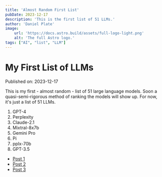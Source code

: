```yaml
---
title: 'Almost Random First List'
pubDate: 2023-12-17
description: 'This is the first list of 51 LLMs.'
author: 'Daniel Plate'
image:
    url: 'https://docs.astro.build/assets/full-logo-light.png'
    alt: 'The full Astro logo.'
tags: ["AI", "list", "LLM"]
---
```

# My First List of LLMs

Published on: 2023-12-17

This is my first - almost random - list of 51 large language models. Soon a quasi-semi-rigorous method of ranking the models will show up. For now, it's just a list of 51 LLMs.

<ol>
    <li>GPT-4</li>
    <li>Perplexity</li>
    <li>Claude-2.1</li>
    <li>Mixtral-8x7b</li>
    <li>Gemini Pro</li>
    <li>Pi</li>
    <li>pplx-70b</li>
    <li>GPT-3.5</li>
</ol>



<ul>
    <li><a href="/posts/post-1/">Post 1</a></li>
    <li><a href="/posts/post-2/">Post 2</a></li>
    <li><a href="/posts/post-3/">Post 3</a></li>
</ul>